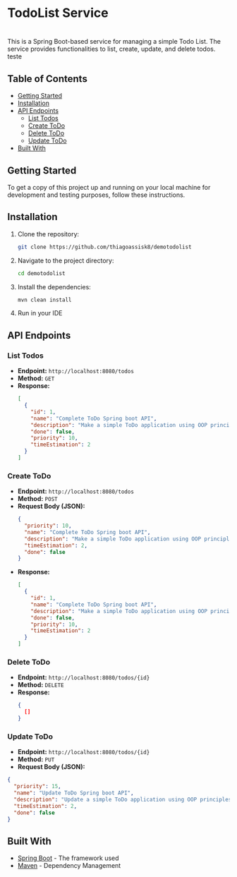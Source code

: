 # TodoList Service
#
This is a Spring Boot-based service for managing a simple Todo List. The service provides functionalities to list, create, update, and delete todos.
teste
## Table of Contents

- [Getting Started](#getting-started)
- [Installation](#installation)
- [API Endpoints](#api-endpoints)
  - [List Todos](#list-todos)
  - [Create ToDo](#create-todo)
  - [Delete ToDo](#delete-todo)
  - [Update ToDo](#update-todo)
- [Built With](#built-with)

## Getting Started

To get a copy of this project up and running on your local machine for development and testing purposes, follow these instructions.

## Installation

1. Clone the repository:
   ```sh
   git clone https://github.com/thiagoassisk8/demotodolist
   ```
2. Navigate to the project directory:
   ```sh
   cd demotodolist
   ```
3. Install the dependencies:
   ```sh
   mvn clean install
   ```
4. Run in your IDE

## API Endpoints

### List Todos

- **Endpoint:** `http://localhost:8080/todos`
- **Method:** `GET`
- **Response:**
  ```json
  [
    {
      "id": 1,
      "name": "Complete ToDo Spring boot API",
      "description": "Make a simple ToDo application using OOP principles",
      "done": false,
      "priority": 10,
      "timeEstimation": 2
    }
  ]
  ```

### Create ToDo

- **Endpoint:** `http://localhost:8080/todos`
- **Method:** `POST`
- **Request Body (JSON):**
  ```json
  {
    "priority": 10,
    "name": "Complete ToDo Spring boot API",
    "description": "Make a simple ToDo application using OOP principles",
    "timeEstimation": 2,
    "done": false
  }
  ```
- **Response:**
  ```json
  [
    {
      "id": 1,
      "name": "Complete ToDo Spring boot API",
      "description": "Make a simple ToDo application using OOP principles",
      "done": false,
      "priority": 10,
      "timeEstimation": 2
    }
  ]
  ```

### Delete ToDo

- **Endpoint:** `http://localhost:8080/todos/{id}`
- **Method:** `DELETE`
- **Response:**
  ```json
  {
    []
  }
  ```

### Update ToDo

- **Endpoint:** `http://localhost:8080/todos/{id}`
- **Method:** `PUT`
- **Request Body (JSON):**

```json
{
  "priority": 15,
  "name": "Update ToDo Spring boot API",
  "description": "Update a simple ToDo application using OOP principles",
  "timeEstimation": 2,
  "done": false
}
```

## Built With

- [Spring Boot](https://spring.io/projects/spring-boot) - The framework used
- [Maven](https://maven.apache.org/) - Dependency Management
